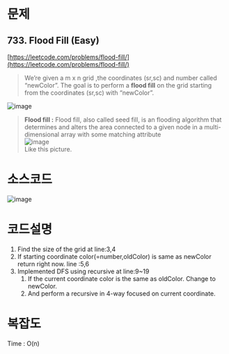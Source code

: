 # 문제
## 733. Flood Fill (Easy)
[https://leetcode.com/problems/flood-fill/](https://leetcode.com/problems/flood-fill/)

> We’re given a m x n grid ,the coordinates (sr,sc) and number called “newColor”. The goal is to perform a **flood fill** on the grid starting from the coordinates (sr,sc) with “newColor”.

![image](https://user-images.githubusercontent.com/83600412/151693231-2c7f27f9-6903-4576-8dc8-c6c22913fd3e.png)

> **Flood fill :** Flood fill, also called seed fill, is an flooding algorithm that determines and alters the area connected to a given node in a multi-dimensional array with some matching attribute
> <br>
>![image](https://user-images.githubusercontent.com/83600412/151693267-831f87b2-f85d-4d66-863f-fb905f8e45d5.png)
> <br>
> Like this picture.

# 소스코드

![image](https://user-images.githubusercontent.com/83600412/151693327-f710b9e4-0080-4db3-b002-608e2464b6ad.png)

# 코드설명
1. Find the size of the grid at line:3,4
2. If starting coordinate color(=number,oldColor) is same as newColor return right now. line :5,6
3. Implemented DFS using recursive at line:9~19
	1. If the current coordinate color is the same as oldColor. Change to newColor.
	2. And perform a recursive in 4-way focused on current coordinate.

# 복잡도
Time : O(n)
